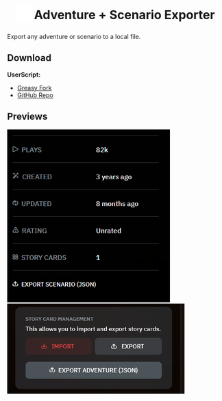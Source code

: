 <h1 align="center">
<sub>
<img src="https://raw.githubusercontent.com/magicoflolis/userscriptrepo/refs/heads/master/userscripts/AIDungeon/src/img/favicon.png" height="38" width="38">
</sub>
Adventure + Scenario Exporter
</h1>

Export any adventure or scenario to a local file.

## **Download**

**UserScript:**

* [Greasy Fork](https://greasyfork.org/scripts/528397)
* [GitHub Repo](https://github.com/magicoflolis/userscriptrepo/tree/master/userscripts/AIDungeon/dist/main-userjs.js?raw=1)

## Previews

<p>
  <img src="https://raw.githubusercontent.com/magicoflolis/userscriptrepo/refs/heads/master/userscripts/AIDungeon/assets/preview-a.png">
  <img src="https://raw.githubusercontent.com/magicoflolis/userscriptrepo/refs/heads/master/userscripts/AIDungeon/assets/preview-b.png">
</p>
